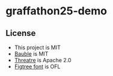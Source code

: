 # graffathon25-demo

## License
- This project is MIT
- [Bauble](https://github.com/ianthehenry/bauble) is MIT
- [Threatre](https://github.com/theatre-js/theatre) is Apache 2.0
- [Figtree font](https://github.com/erikdkennedy/figtree) is OFL